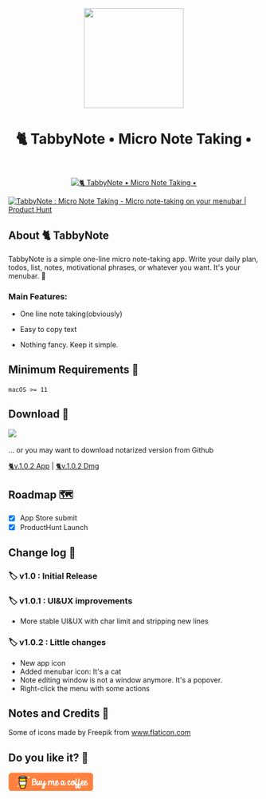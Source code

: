 <div align="center">
	<img src="https://imgur.com/ucxVbP8.png" width="200" height="200" />
	<h1><strong>🐈 TabbyNote • Micro Note Taking</strong> •</h1>
	
</div>
<br>

<p align="center">
<a href="https://apps.apple.com/us/app/tabbynote-micro-note-taking/id1555858947" target="_blank">
    <img
      src="https://i.imgur.com/rlD64NN.gif"
      height="520"
      alt="🐈 TabbyNote • Micro Note Taking •"
      title="🐈 TabbyNote • Micro Note Taking •"
    /></a>


<a href="https://www.producthunt.com/posts/tabbynote-micro-note-taking?utm_source=badge-featured&utm_medium=badge&utm_souce=badge-tabbynote-micro-note-taking" target="_blank"><img src="https://api.producthunt.com/widgets/embed-image/v1/featured.svg?post_id=286446&theme=dark" alt="TabbyNote : Micro Note Taking - Micro note-taking on your menubar | Product Hunt" style="width: 250px; height: 54px;" width="250" height="54" /></a>
	
  </p>
 

## About 🐈 TabbyNote

TabbyNote is a simple one-line micro note-taking app. Write your daily plan, todos, list, notes, motivational phrases, or whatever you want. It's your menubar.  🙌 


### Main Features:

- One line note taking(obviously)

- Easy to copy text 

- Nothing fancy. Keep it simple.


## Minimum Requirements 🤔

`macOS >= 11`

## Download 🚀

[![](https://linkmaker.itunes.apple.com/assets/shared/badges/en-us/macappstore-lrg.svg)](https://apps.apple.com/us/app/tabbynote-micro-note-taking/id1555858947)

... or you may want to download notarized version from Github

[🐈v.1.0.2 App](https://github.com/thetabbycat/TabbyNote/releases/download/1.0.2/TabbyNote.zip) | [🐈v.1.0.2 Dmg](https://github.com/thetabbycat/TabbyNote/releases/download/1.0.2/TabbyNote.1.0.dmg)

## Roadmap 🗺

- [X] App Store submit
- [X] ProductHunt Launch

## Change log 🧠

### 🏷 v1.0 : Initial Release

###  🏷 v1.0.1 : UI&UX improvements

- More stable UI&UX with char limit and stripping new lines

###  🏷 v1.0.2 : Little changes

- New app icon
- Added menubar icon: It's a cat
- Note editing window is not a window anymore. It's a popover.
- Right-click the menu with some actions


## Notes and Credits 🍍

Some of icons made by Freepik from www.flaticon.com

## Do you like it? 🙌

[![Buy Me A Coffee](https://raw.githubusercontent.com/stevenselcuk/palamut/master/tools/orange_img.png)](https://www.buymeacoffee.com/stevenselcuk)


